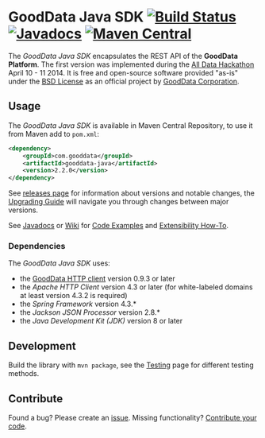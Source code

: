 # GoodData Java SDK [![Build Status](https://travis-ci.org/gooddata/gooddata-java.png?branch=master)](https://travis-ci.org/gooddata/gooddata-java) [![Javadocs](http://javadoc.io/badge/com.gooddata/gooddata-java.svg)](http://javadoc.io/doc/com.gooddata/gooddata-java) [![Maven Central](https://maven-badges.herokuapp.com/maven-central/com.gooddata/gooddata-java/badge.svg)](https://maven-badges.herokuapp.com/maven-central/com.gooddata/gooddata-java)

The *GoodData Java SDK* encapsulates the REST API of the **GoodData Platform**.
The first version was implemented during the [All Data Hackathon](http://hackathon.gooddata.com) April 10 - 11 2014.
It is free and open-source software provided "as-is" under the [BSD License](LICENSE.txt) as an official project by [GoodData Corporation](http://www.gooddata.com).

## Usage

The *GoodData Java SDK* is available in Maven Central Repository, to use it from Maven add to `pom.xml`:

```xml
<dependency>
    <groupId>com.gooddata</groupId>
    <artifactId>gooddata-java</artifactId>
    <version>2.2.0</version>
</dependency>
```
See [releases page](https://github.com/gooddata/gooddata-java/releases) for information about versions and notable changes,
the [Upgrading Guide](https://github.com/gooddata/gooddata-java/wiki/Upgrading-GoodData-Java-SDK) will navigate you
through changes between major versions.

See [Javadocs](http://javadoc.io/doc/com.gooddata/gooddata-java)
or [Wiki](https://github.com/gooddata/gooddata-java/wiki) for
[Code Examples](https://github.com/gooddata/gooddata-java/wiki/Code-Examples)
and [Extensibility How-To](https://github.com/gooddata/gooddata-java/wiki/Extending).

### Dependencies

The *GoodData Java SDK* uses:
* the [GoodData HTTP client](https://github.com/gooddata/gooddata-http-client) version 0.9.3 or later
* the *Apache HTTP Client* version 4.3 or later (for white-labeled domains at least version 4.3.2 is required)
* the *Spring Framework* version 4.3.*
* the *Jackson JSON Processor* version 2.8.*
* the *Java Development Kit (JDK)* version 8 or later

## Development

Build the library with `mvn package`, see the
[Testing](https://github.com/gooddata/gooddata-java/wiki/Testing) page for different testing methods.

## Contribute

Found a bug? Please create an [issue](https://github.com/gooddata/gooddata-java/issues). Missing functionality?
[Contribute your code](CONTRIBUTING.md).
